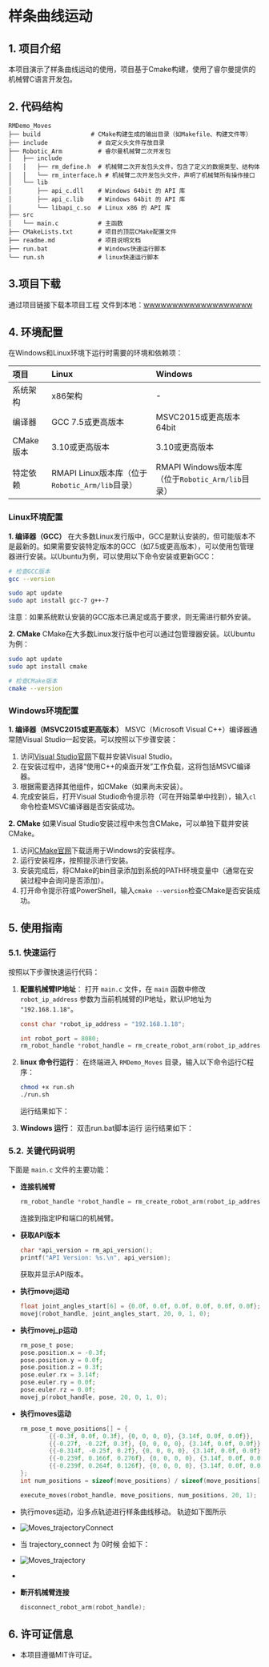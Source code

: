 # 样条曲线运动

## **1. 项目介绍**
本项目演示了样条曲线运动的使用，项目基于Cmake构建，使用了睿尔曼提供的机械臂C语言开发包。


## **2. 代码结构**
```
RMDemo_Moves
├── build              # CMake构建生成的输出目录（如Makefile、构建文件等）
├── include              # 自定义头文件存放目录
├── Robotic_Arm          # 睿尔曼机械臂二次开发包
│   ├── include
│   │   ├── rm_define.h  # 机械臂二次开发包头文件，包含了定义的数据类型、结构体
│   │   └── rm_interface.h # 机械臂二次开发包头文件，声明了机械臂所有操作接口
│   └── lib
│       ├── api_c.dll    # Windows 64bit 的 API 库
│       ├── api_c.lib    # Windows 64bit 的 API 库
│       └── libapi_c.so  # Linux x86 的 API 库
├── src
│   └── main.c           # 主函数
├── CMakeLists.txt       # 项目的顶层CMake配置文件
├── readme.md            # 项目说明文档
├── run.bat              # Windows快速运行脚本
└── run.sh               # linux快速运行脚本

```

## **3.项目下载**

通过项目链接下载本项目工程 文件到本地：[wwwwwwwwwwwwwwwwwww]()

## **4. 环境配置**

在Windows和Linux环境下运行时需要的环境和依赖项：

| 项目      | Linux                                          | Windows                                          |
| :-------- | :--------------------------------------------- | :----------------------------------------------- |
| 系统架构  | x86架构                                        | -                                                |
| 编译器    | GCC 7.5或更高版本                              | MSVC2015或更高版本 64bit                         |
| CMake版本 | 3.10或更高版本                                 | 3.10或更高版本                                   |
| 特定依赖  | RMAPI Linux版本库（位于`Robotic_Arm/lib`目录） | RMAPI Windows版本库（位于`Robotic_Arm/lib`目录） |

### Linux环境配置

**1. 编译器（GCC）**
在大多数Linux发行版中，GCC是默认安装的，但可能版本不是最新的。如果需要安装特定版本的GCC（如7.5或更高版本），可以使用包管理器进行安装。以Ubuntu为例，可以使用以下命令安装或更新GCC：

```bash
# 检查GCC版本
gcc --version

sudo apt update
sudo apt install gcc-7 g++-7  
```

注意：如果系统默认安装的GCC版本已满足或高于要求，则无需进行额外安装。

**2. CMake**
CMake在大多数Linux发行版中也可以通过包管理器安装。以Ubuntu为例：

```bash
sudo apt update
sudo apt install cmake

# 检查CMake版本
cmake --version
```

### Windows环境配置

**1. 编译器（MSVC2015或更高版本）**
MSVC（Microsoft Visual C++）编译器通常随Visual Studio一起安装。可以按照以下步骤安装：

1. 访问[Visual Studio官网](https://visualstudio.microsoft.com/)下载并安装Visual Studio。
2. 在安装过程中，选择“使用C++的桌面开发”工作负载，这将包括MSVC编译器。
3. 根据需要选择其他组件，如CMake（如果尚未安装）。
4. 完成安装后，打开Visual Studio命令提示符（可在开始菜单中找到），输入`cl`命令检查MSVC编译器是否安装成功。

**2. CMake**
如果Visual Studio安装过程中未包含CMake，可以单独下载并安装CMake。

1. 访问[CMake官网](https://cmake.org/download/)下载适用于Windows的安装程序。
2. 运行安装程序，按照提示进行安装。
3. 安装完成后，将CMake的bin目录添加到系统的PATH环境变量中（通常在安装过程中会询问是否添加）。
4. 打开命令提示符或PowerShell，输入`cmake --version`检查CMake是否安装成功。

## **5. 使用指南**

### **5.1. 快速运行**

按照以下步骤快速运行代码：

1. **配置机械臂IP地址**：
   打开 `main.c` 文件，在 `main` 函数中修改 `robot_ip_address` 参数为当前机械臂的IP地址，默认IP地址为 `"192.168.1.18"`。

   ```C
   const char *robot_ip_address = "192.168.1.18";

   int robot_port = 8080;
   rm_robot_handle *robot_handle = rm_create_robot_arm(robot_ip_address, robot_port);
   ```

2. **linux 命令行运行**：
   在终端进入 `RMDemo_Moves` 目录，输入以下命令运行C程序： 

   ```bash
   chmod +x run.sh
   ./run.sh
   ```

   运行结果如下：

<!-- ![alt text](image.png) -->

3. **Windows 运行**： 双击run.bat脚本运行
   运行结果如下：

<!-- ![alt text](image.png) -->

### **5.2. 关键代码说明**

下面是 `main.c` 文件的主要功能：

- **连接机械臂**

    ```C
    rm_robot_handle *robot_handle = rm_create_robot_arm(robot_ip_address, robot_port);
    ```
  连接到指定IP和端口的机械臂。

- **获取API版本**

    ```C
    char *api_version = rm_api_version();
    printf("API Version: %s.\n", api_version);
    ```
  获取并显示API版本。


- **执行movej运动**

    ```C
    float joint_angles_start[6] = {0.0f, 0.0f, 0.0f, 0.0f, 0.0f, 0.0f};
    movej(robot_handle, joint_angles_start, 20, 0, 1, 0);
    ```

- **执行movej_p运动**

    ```C
    rm_pose_t pose;
    pose.position.x = -0.3f;
    pose.position.y = 0.0f;
    pose.position.z = 0.3f;
    pose.euler.rx = 3.14f;
    pose.euler.ry = 0.0f;
    pose.euler.rz = 0.0f;
    movej_p(robot_handle, pose, 20, 0, 1, 0);
    ```

- **执行moves运动**

    ```C
    rm_pose_t move_positions[] = {
            {{-0.3f, 0.0f, 0.3f}, {0, 0, 0, 0}, {3.14f, 0.0f, 0.0f}},
            {{-0.27f, -0.22f, 0.3f}, {0, 0, 0, 0}, {3.14f, 0.0f, 0.0f}},
            {{-0.314f, -0.25f, 0.2f}, {0, 0, 0, 0}, {3.14f, 0.0f, 0.0f}},
            {{-0.239f, 0.166f, 0.276f}, {0, 0, 0, 0}, {3.14f, 0.0f, 0.0f}},
            {{-0.239f, 0.264f, 0.126f}, {0, 0, 0, 0}, {3.14f, 0.0f, 0.0f}}
    };
    int num_positions = sizeof(move_positions) / sizeof(move_positions[0]);

    execute_moves(robot_handle, move_positions, num_positions, 20, 1);
  
    ```
  
- 执行moves运动，沿多点轨迹进行样条曲线移动。 轨迹如下图所示
- ![Moves_trajectoryConnect](Moves_trajectoryConnect.png)

- 当 trajectory_connect 为 0时候 会如下：
-   ![Moves_trajectory](Moves_trajectory.png)
- 
- **断开机械臂连接**

    ```C
    disconnect_robot_arm(robot_handle);
    ```

## **6. 许可证信息**

* 本项目遵循MIT许可证。

